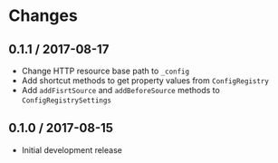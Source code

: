 # Changes

## 0.1.1 / 2017-08-17

* Change HTTP resource base path to `_config`
* Add shortcut methods to get property values from `ConfigRegistry`
* Add `addFisrtSource` and `addBeforeSource` methods to `ConfigRegistrySettings`

## 0.1.0 / 2017-08-15

* Initial development release
